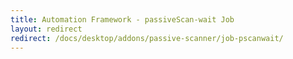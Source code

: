 ```yaml
---
title: Automation Framework - passiveScan-wait Job
layout: redirect
redirect: /docs/desktop/addons/passive-scanner/job-pscanwait/
---
```

